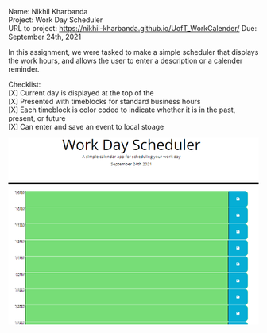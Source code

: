 Name: Nikhil Kharbanda  
Project: Work Day Scheduler  
URL to project: https://nikhil-kharbanda.github.io/UofT_WorkCalender/
Due: September 24th, 2021  

In this assignment, we were tasked to make a simple scheduler that displays the work hours, and allows the user to enter a description or a calender reminder.  

Checklist:  
[X] Current day is displayed at the top of the   
[X] Presented with timeblocks for standard business hours  
[X] Each timeblock is color coded to indicate whether it is in the past, present, or future  
[X] Can enter and save an event to local stoage  

![Template for the scheduler](imgs/Capture.PNG)